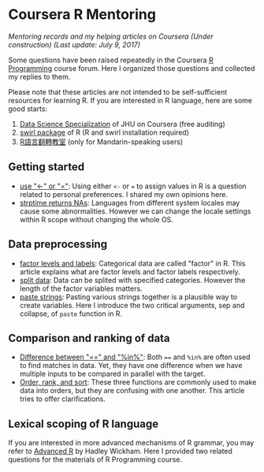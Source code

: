 # Coursera R Mentoring
_Mentoring records and my helping articles on Coursera (Under construction) (Last update: July 9, 2017)_

Some questions have been raised repeatedly in the Coursera [R Programming](https://www.coursera.org/learn/r-programming) course forum. Here I organized those questions and collected my replies to them.

Please note that these articles are not intended to be self-sufficient resources for learning R. If you are interested in R language, here are some good starts:

1. [Data Science Specialization](https://www.coursera.org/specializations/jhu-data-science) of JHU on Coursera (free auditing)
2. [swirl package](http://swirlstats.com) of R (R and swirl installation required)
3. [R語言翻轉教室](http://datascienceandr.org) (only for Mandarin-speaking users)

## Getting started
* [use "<-" or "="](use%3Dor%3C-.md): Using either `<-` or `=` to assign values in R is a question related to personal preferences. I shared my own opinions here.
* [strptime returns NAs](strptime-returns-NA.md): Languages from different system locales may cause some abnormalities. However we can change the locale settings within R scope without changing the whole OS.

## Data preprocessing
* [factor levels and labels](factor-levels-and-labels.md): Categorical data are called "factor" in R. This article explains what are factor levels and factor labels respectively.
* [split data](split-data.md): Data can be splited with specified categories. However the length of the factor variables matters.
* [paste strings](paste-arguments.md): Pasting various strings together is a plausible way to create variables. Here I introduce the two critical arguments, sep and collapse, of `paste` function in R.

## Comparison and ranking of data
* [Difference between "==" and "%in%"](compare%3D%3Dwith%25in%25.md): Both `==` and `%in%` are often used to find matches in data. Yet, they have one difference when we have multiple inputs to be compared in parallel with the target.
* [Order, rank, and sort](order-rank-sort.md): These three functions are commonly used to make data into orders, but they are confusing with one another. This article tries to offer clarifications.

## Lexical scoping of R language
If you are interested in more advanced mechanisms of R grammar, you may refer to [Advanced R](http://adv-r.had.co.nz) by Hadley Wickham. Here I provided two related questions for the materials of R Programming course.